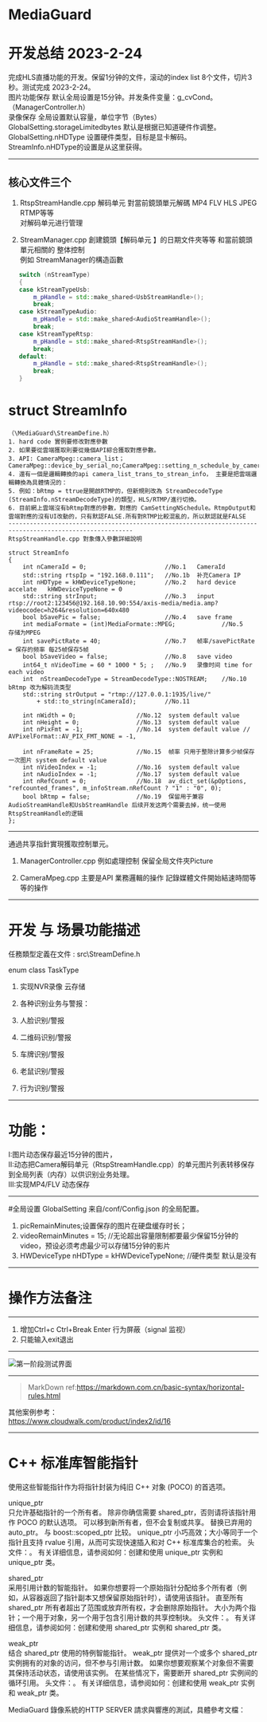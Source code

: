 ﻿# MediaGuard   
# 开发总结 2023-2-24  
完成HLS直播功能的开发。保留1分钟的文件，滚动的index list 8个文件，切片3秒。测试完成 2023-2-24。  
图片功能保存 默认全局设置是15分钟。并发条件变量：g_cvCond。（ManagerController.h）  
录像保存 全局设置默认容量，单位字节（Bytes）GlobalSetting.storageLimitedbytes 默认是根据已知道硬件作调整。  
GlobalSetting.nHDType 设置硬件类型，目标是显卡解码。StreamInfo.nHDType的设置是从这里获得。   

***
## 核心文件三个     

1. RtspStreamHandle.cpp 解码单元 對當前鏡頭單元解碼 MP4 FLV HLS JPEG RTMP等等  
对解码单元进行管理   

1. StreamManager.cpp  創建鏡頭【解码单元 】的日期文件夾等等 和當前鏡頭單元相關的 
整体控制    
 例如 StreamManager的構造函數
 ```C++
	switch (nStreamType)  
	{  
	case kStreamTypeUsb:  
		m_pHandle = std::make_shared<UsbStreamHandle>();  
		break;  
	case kStreamTypeAudio:  
		m_pHandle = std::make_shared<AudioStreamHandle>();  
		break;  
	case kStreamTypeRtsp:  
		m_pHandle = std::make_shared<RtspStreamHandle>();  
		break;  
	default:  
		m_pHandle = std::make_shared<RtspStreamHandle>();  
		break;  
	}
 ```
# struct StreamInfo 
	（\MediaGuard\StreamDefine.h）
	1. hard code 實例要修改對應參數
	2. 如果要從雲端獲取則要從幾個API綜合獲取對應參數。
	3. API: CameraMpeg::camera_list；CameraMpeg::device_by_serial_no;CameraMpeg::setting_n_schedule_by_camera_id
	4. 還有一個是邏輯轉換的api camera_list_trans_to_strean_info， 主要是把雲端邏輯轉換為具體情況的：
	5. 例如：bRtmp = ttrue是開啟RTMP的，但新規則改為 StreamDecodeType (StreamInfo.nStreamDecodeType)的類型，HLS/RTMP/進行切換。
	6. 目前網上雲端沒有bRtmp對應的參數，對應的 CamSettingNSchedule。RtmpOutput和雲端對應的沒有UI改動的，只有默認FALSE.所有對RTMP比較混亂的，所以默認就是FALSE
	---------------------------------------------------------------------------------------------------------
	RtspStreamHandle.cpp 對象傳入參數詳細說明
	
	struct StreamInfo
	{
		int nCameraId = 0;						//No.1	 CameraId
		std::string rtspIp = "192.168.0.111";	//No.1b  补充Camera IP
		int nHDType = kHWDeviceTypeNone;		//No.2   hard device accelate   kHWDeviceTypeNone = 0
		std::string strInput;					//No.3   input rtsp://root2:123456@192.168.10.90:554/axis-media/media.amp?videocodec=h264&resolution=640x480
		bool bSavePic = false;					//No.4   save frame
		int mediaFormate = (int)MediaFormate::MPEG;				//No.5   存储为MPEG 
		int savePictRate = 40;					//No.7   帧率/savePictRate = 保存的频率 每25帧保存5帧 
		bool bSaveVideo = false;				//No.8   save video 
		int64_t nVideoTime = 60 * 1000 * 5; ;	//No.9   录像时间 time for each video
		int  nStreamDecodeType = StreamDecodeType::NOSTREAM;	//No.10  bRtmp 改为解码流类型
		std::string strOutput = "rtmp://127.0.0.1:1935/live/"
			+ std::to_string(nCameraId);		//No.11
	
		int nWidth = 0;					//No.12  system default value  
		int nHeight = 0;				//No.13  system default value
		int nPixFmt = -1;				//No.14  system default value // AVPixelFormat::AV_PIX_FMT_NONE = -1,
	
		int nFrameRate = 25;			//No.15  帧率 只用于整除计算多少帧保存一次图片 system default value
		int nVideoIndex = -1;			//No.16  system default value
		int nAudioIndex = -1;			//No.17  system default value
		int nRefCount = 0;				//No.18  av_dict_set(&pOptions, "refcounted_frames", m_infoStream.nRefCount ? "1" : "0", 0);
		bool bRtmp = false;				//No.19  保留用于兼容AudioStreamHandle和UsbStreamHandle 后续开发这两个需要去掉，统一使用RtspStreamHandle的逻辑
	};

---
通過共享指針實現獲取控制單元。

1. ManagerController.cpp 例如處理控制 保留全局文件夾Picture  

1. CameraMpeg.cpp 主要是API 業務邏輯的操作 記錄媒體文件開始結速時間等等的操作

***
# 开发 与 场景功能描述  

任務類型定義在文件 : src\StreamDefine.h 

enum class TaskType

1. 实现NVR录像 云存储  

1. 各种识别业务与警报：  

1. 人脸识别/警报  

1. 二维码识别/警报  

1. 车牌识别/警报  

1. 老鼠识别/警报  

1. 行为识别/警报 

   
***
# 功能：  
 I:图片动态保存最近15分钟的图片，  
 II:动态把Camera解码单元（RtspStreamHandle.cpp）的单元图片列表转移保存到全局列表（内存）以供识别业务处理。  
 III:实现MP4/FLV 动态保存 
***
 #全局设置 
 GlobalSetting  来自/conf/Config.json 的全局配置。   
 1. picRemainMinutes;设置保存的图片在硬盘缓存时长；  
 1. videoRemainMinutes = 15; //无论超出容量限制都要最少保留15分钟的video，预设必须考虑最少可以存储15分钟的影片  
 1. HWDeviceType nHDType = kHWDeviceTypeNone; //硬件类型 默认是没有 
***
# 操作方法备注
***
 1. 增加Ctrl+c Ctrl+Break Enter 行为屏蔽（signal 监视）     
 1. 只能输入exit退出


***
![第一阶段测试界面](/TEST/wanchengdiyijieduanDEbug.jpg "Magic Gardens")

***
>MarkDown ref:https://markdown.com.cn/basic-syntax/horizontal-rules.html  

其他案例参考：  
https://www.cloudwalk.com/product/index2/id/16

***
# C++ 标准库智能指针  
使用这些智能指针作为将指针封装为纯旧 C++ 对象 (POCO) 的首选项。  

unique_ptr  
只允许基础指针的一个所有者。 除非你确信需要 shared_ptr，否则请将该指针用作 POCO 的默认选项。 可以移到新所有者，但不会复制或共享。 替换已弃用的 auto_ptr。 与 boost::scoped_ptr 比较。 unique_ptr 小巧高效；大小等同于一个指针且支持 rvalue 引用，从而可实现快速插入和对 C++ 标准库集合的检索。 头文件：<memory>。 有关详细信息，请参阅如何：创建和使用 unique_ptr 实例和 unique_ptr 类。

shared_ptr  
采用引用计数的智能指针。 如果你想要将一个原始指针分配给多个所有者（例如，从容器返回了指针副本又想保留原始指针时），请使用该指针。 直至所有 shared_ptr 所有者超出了范围或放弃所有权，才会删除原始指针。 大小为两个指针；一个用于对象，另一个用于包含引用计数的共享控制块。 头文件：<memory>。 有关详细信息，请参阅如何：创建和使用 shared_ptr 实例和 shared_ptr 类。

weak_ptr  
结合 shared_ptr 使用的特例智能指针。 weak_ptr 提供对一个或多个 shared_ptr 实例拥有的对象的访问，但不参与引用计数。 如果你想要观察某个对象但不需要其保持活动状态，请使用该实例。 在某些情况下，需要断开 shared_ptr 实例间的循环引用。 头文件：<memory>。 有关详细信息，请参阅如何：创建和使用 weak_ptr 实例和 weak_ptr 类。

MediaGuard 錄像系統的HTTP SERVER 請求與響應的測試，具體參考文檔：

[HttpServer_README.md]: MediaGuard/httpserver/HttpServer_README.md

